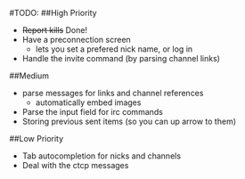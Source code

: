 #TODO:
##High Priority
- <del>Report kills</del> Done!
- Have a preconnection screen
    - lets you set a prefered nick name, or log in
- Handle the invite command (by parsing channel links)

##Medium
- parse messages for links and channel references
    - automatically embed images
- Parse the input field for irc commands
- Storing previous sent items (so you can up arrow to them)

##Low Priority
- Tab autocompletion for nicks and channels
- Deal with the ctcp messages
